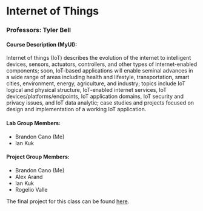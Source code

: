 # Internet of Things

### Professors: Tyler Bell

#### Course Description (MyUI):

Internet of things (IoT) describes the evolution of the internet to intelligent devices, sensors, actuators, controllers, and other types of internet-enabled components; soon, IoT-based applications will enable seminal advances in a wide range of areas including health and lifestyle, transportation, smart cities, environment, energy, agriculture, and industry; topics include IoT logical and physical structure, IoT-enabled internet services, IoT devices/platforms/endpoints, IoT application domains, IoT security and privacy issues, and IoT data analytic; case studies and projects focused on design and implementation of a working IoT application.

#### Lab Group Members:
- Brandon Cano (Me)
- Ian Kuk

#### Project Group Members:
- Brandon Cano (Me)
- Alex Arand
- Ian Kuk
- Rogelio Valle

The final project for this class can be found [here](https://github.com/bmcano/iot-final-project).
